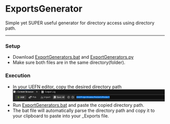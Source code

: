 # ExportsGenerator

Simple yet SUPER useful generator for directory access using directory path.

-----
### Setup

* Download [ExportGenerators.bat](src/ExportsGenerator.bat) and [ExportGenerators.py](src/ExportsGenerator.py)
* Make sure both files are in the same directory(folder).

### Execution
* In your UEFN editor, copy the desired directory path
  <a href="images/ExampleImage.jpg" >
    <img src="images/ExampleImage.jpg">
  </a>
* Run [ExportGenerators.bat](src/ExportsGenerator.bat) and paste the copied directory path.
* The bat file will automatically parse the directory path and copy it to your clipboard to paste into your _Exports file.
